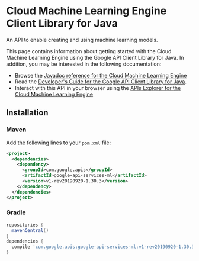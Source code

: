 # Cloud Machine Learning Engine Client Library for Java

An API to enable creating and using machine learning models.

This page contains information about getting started with the Cloud Machine Learning Engine
using the Google API Client Library for Java. In addition, you may be interested
in the following documentation:

* Browse the [Javadoc reference for the Cloud Machine Learning Engine][javadoc]
* Read the [Developer's Guide for the Google API Client Library for Java][google-api-client].
* Interact with this API in your browser using the [APIs Explorer for the Cloud Machine Learning Engine][api-explorer]

## Installation

### Maven

Add the following lines to your `pom.xml` file:

```xml
<project>
  <dependencies>
    <dependency>
      <groupId>com.google.apis</groupId>
      <artifactId>google-api-services-ml</artifactId>
      <version>v1-rev20190920-1.30.3</version>
    </dependency>
  </dependencies>
</project>
```

### Gradle

```gradle
repositories {
  mavenCentral()
}
dependencies {
  compile 'com.google.apis:google-api-services-ml:v1-rev20190920-1.30.3'
}
```

[javadoc]: https://googleapis.dev/java/google-api-services-ml/latest/index.html
[google-api-client]: https://github.com/googleapis/google-api-java-client/
[api-explorer]: https://developers.google.com/apis-explorer/#p/abusiveexperiencereport/v1/
